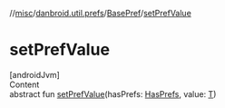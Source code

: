 //[misc](../../index.md)/[danbroid.util.prefs](../index.md)/[BasePref](index.md)/[setPrefValue](set-pref-value.md)



# setPrefValue  
[androidJvm]  
Content  
abstract fun [setPrefValue](set-pref-value.md)(hasPrefs: [HasPrefs](../-has-prefs/index.md), value: [T](index.md))  



